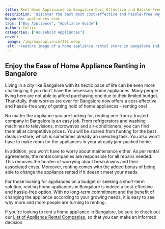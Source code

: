 ```yaml
---
title: Rent Home Appliances in Bangalore Cost-Effective and Hassle-Free
description: "Discover the best most cost-effective and hassle-free way to rent home appliances in Bangalore Learn more about the accessible and diverse range of options now"
keywords: appliances rent
tags: ["Buy Appliance", "Appliance Guide"]
author: Curtis
categories: ["Household Appliances"]
cover: 
 image: /img/buyappliance/281.webp
 alt: 'Feature image of a home appliance rental store in Bangalore India'
---
```

## Enjoy the Ease of Home Appliance Renting in Bangalore

Living in a city like Bangalore with its hectic pace of life can be even more challenging if you don't have the necessary home appliances. Many people living here are not able to afford purchasing one due to their limited budget. Thankfully, their worries are over for Bangalore now offers a cost-effective and hassle-free way of getting hold of home appliances - renting one!

No matter the appliance you are looking for, renting one from a trusted company in Bangalore is an easy job. From refrigerators and washing machines to televisions, microwaves and air-conditioners, you can find them all at competitive prices. You will be spared from hunting for the best deals in-store, which is sometimes already an unending task. You also won't have to make room for the appliances in your already jam-packed home.

In addition, you won't have to worry about maintenance either. As per rental agreements, the rental companies are responsible for all repairs needed. This removes the burden of worrying about breakdowns and their associated costs. Moreover, renting comes with the added bonus of being able to change the appliance rented if it doesn't meet your needs.

For those looking for appliances on a budget or seeking a short-term solution, renting home appliances in Bangalore is indeed a cost-effective and hassle-free option. With no long-term commitment and the benefit of changing the appliance according to your growing needs, it is easy to see why more and more people are turning to renting.

If you're looking to rent a home appliance in Bangalore, be sure to check out our [List of Appliance Rental Companies](./pages/appliance-rental), so that you can make an informed decision.
